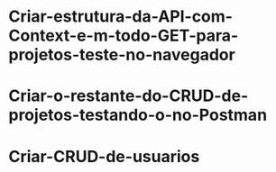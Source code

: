# Criar-estrutura-da-API-com-Context-e-m-todo-GET-para-projetos-teste-no-navegador
# Criar-o-restante-do-CRUD-de-projetos-testando-o-no-Postman
# Criar-CRUD-de-usuarios

